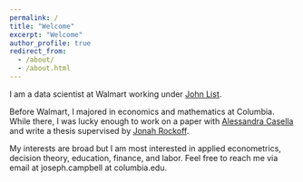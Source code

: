```yaml
---
permalink: /
title: "Welcome"
excerpt: "Welcome"
author_profile: true
redirect_from: 
  - /about/
  - /about.html
---
```


I am a data scientist at Walmart working under [John List](https://voices.uchicago.edu/jlist/).

Before Walmart, I majored in economics and mathematics at Columbia. While there, I was lucky enough to work on a paper with [Alessandra Casella](https://blogs.cuit.columbia.edu/ac186/) and write a thesis supervised by [Jonah Rockoff](https://www0.gsb.columbia.edu/faculty/jrockoff/). 

My interests are broad but I am most interested in applied econometrics, decision theory, education, finance, and labor. Feel free to reach me via email at joseph.campbell at columbia.edu. 
